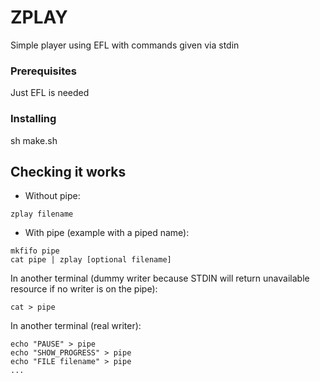 # ZPLAY

Simple player using EFL with commands given via stdin

### Prerequisites

Just EFL is needed

### Installing

sh make.sh

## Checking it works

* Without pipe:

```
zplay filename
```

* With pipe (example with a piped name):

```
mkfifo pipe
cat pipe | zplay [optional filename]
```

In another terminal (dummy writer because STDIN will return unavailable resource if no writer is on the pipe):

```
cat > pipe
```

In another terminal (real writer):

```
echo "PAUSE" > pipe
echo "SHOW_PROGRESS" > pipe
echo "FILE filename" > pipe
...
```


